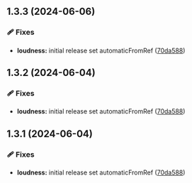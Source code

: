 ## 1.3.3 (2024-06-06)


### 🩹 Fixes

- **loudness:** initial release set automaticFromRef ([70da588](https://github.com/airlookjs/airlookjs/commit/70da588))

## 1.3.2 (2024-06-04)


### 🩹 Fixes

- **loudness:** initial release set automaticFromRef ([70da588](https://github.com/airlookjs/airlookjs/commit/70da588))

## 1.3.1 (2024-06-04)


### 🩹 Fixes

- **loudness:** initial release set automaticFromRef ([70da588](https://github.com/airlookjs/airlookjs/commit/70da588))